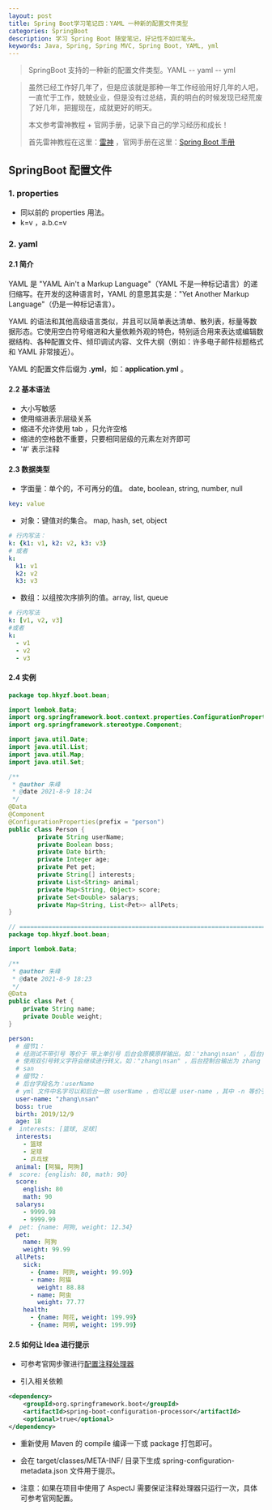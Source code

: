 ```yaml
---
layout: post
title: Spring Boot学习笔记四：YAML 一种新的配置文件类型
categories: SpringBoot
description: 学习 Spring Boot 随堂笔记，好记性不如烂笔头。
keywords: Java, Spring, Spring MVC, Spring Boot, YAML, yml
---
```


> SpringBoot 支持的一种新的配置文件类型。YAML -- yaml -- yml

> 虽然已经工作好几年了，但是应该就是那种一年工作经验用好几年的人吧，一直忙于工作，兢兢业业，但是没有过总结，真的明白的时候发现已经荒废了好几年，把握现在，成就更好的明天。
>
> 本文参考雷神教程 + 官网手册，记录下自己的学习经历和成长！
>
> 首先雷神教程在这里：[雷神](https://www.bilibili.com/video/BV19K4y1L7MT) ，官网手册在这里：[Spring Boot 手册](https://docs.spring.io/spring-boot/docs/2.4.3/reference/html/index.html)

## SpringBoot 配置文件

### 1. properties

- 同以前的 properties 用法。
- k=v ，a.b.c=v

### 2. yaml

#### 2.1 简介

YAML 是 "YAML Ain't a Markup Language"（YAML 不是一种标记语言）的递归缩写。在开发的这种语言时，YAML 的意思其实是："Yet Another Markup Language"（仍是一种标记语言）。

YAML 的语法和其他高级语言类似，并且可以简单表达清单、散列表，标量等数据形态。它使用空白符号缩进和大量依赖外观的特色，特别适合用来表达或编辑数据结构、各种配置文件、倾印调试内容、文件大纲（例如：许多电子邮件标题格式和 YAML 非常接近）。

YAML 的配置文件后缀为 **.yml**，如：**application.yml** 。

#### 2.2 基本语法

- 大小写敏感
- 使用缩进表示层级关系
- 缩进不允许使用 tab ，只允许空格
- 缩进的空格数不重要，只要相同层级的元素左对齐即可
- '#' 表示注释

#### 2.3 数据类型

- 字面量：单个的，不可再分的值。 date, boolean, string, number, null

```yaml
key: value
```

- 对象：键值对的集合。 map, hash, set, object

```yaml
# 行内写法：
k: {k1: v1, k2: v2, k3: v3}
# 或者
k:
  k1: v1
  k2: v2
  k3: v3
```

- 数组：以组按次序排列的值。array, list, queue

```yaml
# 行内写法
k: [v1, v2, v3]
#或者
k:
  - v1
  - v2
  - v3
```



#### 2.4 实例

```java
package top.hkyzf.boot.bean;

import lombok.Data;
import org.springframework.boot.context.properties.ConfigurationProperties;
import org.springframework.stereotype.Component;

import java.util.Date;
import java.util.List;
import java.util.Map;
import java.util.Set;

/**
 * @author 朱峰
 * @date 2021-8-9 18:24
 */
@Data
@Component
@ConfigurationProperties(prefix = "person")
public class Person {
        private String userName;
        private Boolean boss;
        private Date birth;
        private Integer age;
        private Pet pet;
        private String[] interests;
        private List<String> animal;
        private Map<String, Object> score;
        private Set<Double> salarys;
        private Map<String, List<Pet>> allPets;
}

// ========================================================================================
package top.hkyzf.boot.bean;

import lombok.Data;

/**
 * @author 朱峰
 * @date 2021-8-9 18:23
 */
@Data
public class Pet {
    private String name;
    private Double weight;
}
```

```yaml
person:
  # 细节1：
  # 经测试不带引号 等价于 带上单引号 后台会原模原样输出。如：'zhang\nsan' ，后台控制台输出为 zhang\nsan
  # 使用双引号转义字符会继续进行转义。如："zhang\nsan" ，后台控制台输出为 zhang
  # san
  # 细节2：
  # 后台字段名为：userName
  # yml 文件中名字可以和后台一致 userName ，也可以是 user-name ，其中 -n 等价于 N
  user-name: "zhang\nsan"
  boss: true
  birth: 2019/12/9
  age: 18
#  interests: [篮球, 足球]
  interests:
    - 篮球
    - 足球
    - 乒乓球
  animal: [阿猫, 阿狗]
#  score: {english: 80, math: 90}
  score:
    english: 80
    math: 90
  salarys:
    - 9999.98
    - 9999.99
#  pet: {name: 阿狗, weight: 12.34}
  pet:
    name: 阿狗
    weight: 99.99
  allPets:
    sick:
      - {name: 阿狗, weight: 99.99}
      - name: 阿猫
        weight: 88.88
      - name: 阿虫
        weight: 77.77
    health:
      - {name: 阿花, weight: 199.99}
      - {name: 阿明, weight: 199.99}
```

#### 2.5 如何让 Idea 进行提示

- 可参考官网步骤进行[配置注释处理器](https://docs.spring.io/spring-boot/docs/2.4.3/reference/html/appendix-configuration-metadata.html#configuration-metadata-annotation-processor-setup)

- 引入相关依赖

```xml
<dependency>
    <groupId>org.springframework.boot</groupId>
    <artifactId>spring-boot-configuration-processor</artifactId>
    <optional>true</optional>
</dependency>
```

- 重新使用 Maven 的 compile 编译一下或 package 打包即可。
- 会在 target/classes/META-INF/ 目录下生成 spring-configuration-metadata.json 文件用于提示。

- 注意：如果在项目中使用了 AspectJ 需要保证注释处理器只运行一次，具体可参考官网配置。

